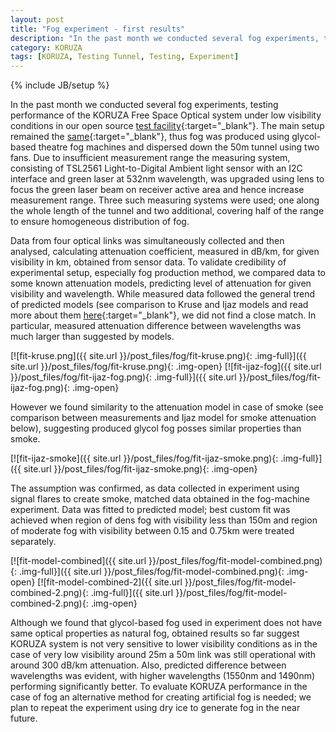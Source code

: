 ```yaml
---
layout: post
title: "Fog experiment - first results"
description: "In the past month we conducted several fog experiments, testing performance of the KORUZA Free Space Optical system under low visibility conditions in our open source test facility."
category: KORUZA
tags: [KORUZA, Testing Tunnel, Testing, Experiment]
---
```

{% include JB/setup %}


In the past month we conducted several fog experiments, testing performance of the KORUZA Free Space Optical system under low visibility conditions in our open source [test facility](http://irnas.eu/test-facility.html){:target="_blank"}. The main setup remained the [same](http://irnas.eu/koruza/2015/12/21/koruza-testing-tunnel/){:target="_blank"}, thus fog was produced using glycol-based theatre fog machines and dispersed down the 50m tunnel using two fans. Due to insufficient measurement range the measuring system, consisting of TSL2561 Light-to-Digital Ambient light sensor with an I2C interface and green laser at 532nm wavelength, was upgraded using lens to focus the green laser beam on receiver active area and hence increase measurement range. Three such measuring systems were used; one along the whole length of the tunnel and two additional, covering half of the range to ensure homogeneous distribution of fog. 

Data from four optical links was simultaneously collected and then analysed, calculating attenuation coefficient, measured in dB/km, for given visibility in km, obtained from sensor data. To validate credibility of experimental setup, especially fog production method, we compared data to some known attenuation models, predicting level of attenuation for given visibility and wavelength. While measured data followed the general trend of predicted models (see comparison to Kruse and Ijaz models and read more about them [here](https://www.researchgate.net/publication/236161987_Modeling_of_Fog_and_Smoke_Attenuation_in_Free_Space_Optical_Communications_Link_Under_Controlled_Laboratory_Conditions){:target="_blank"}, we did not find a close match. In particular, measured attenuation difference between wavelengths was much larger than suggested by models. 


[![fit-kruse.png]({{ site.url }}/post_files/fog/fit-kruse.png){: .img-full}]({{ site.url }}/post_files/fog/fit-kruse.png){: .img-open}
[![fit-ijaz-fog]({{ site.url }}/post_files/fog/fit-ijaz-fog.png){: .img-full}]({{ site.url }}/post_files/fog/fit-ijaz-fog.png){: .img-open}

However we found similarity to the attenuation model in case of smoke (see comparison between measurements and Ijaz model for smoke attenuation below), suggesting produced glycol fog posses similar properties than smoke. 

[![fit-ijaz-smoke]({{ site.url }}/post_files/fog/fit-ijaz-smoke.png){: .img-full}]({{ site.url }}/post_files/fog/fit-ijaz-smoke.png){: .img-open}

The assumption was confirmed, as data collected in experiment using signal flares to create smoke, matched data obtained in the fog-machine experiment. Data was fitted to predicted model; best custom fit was achieved when region of dens fog with visibility less than 150m and region of moderate fog with visibility between 0.15 and 0.75km were treated separately. 

[![fit-model-combined]({{ site.url }}/post_files/fog/fit-model-combined.png){: .img-full}]({{ site.url }}/post_files/fog/fit-model-combined.png){: .img-open}
[![fit-model-combined-2]({{ site.url }}/post_files/fog/fit-model-combined-2.png){: .img-full}]({{ site.url }}/post_files/fog/fit-model-combined-2.png){: .img-open}

Although we found that glycol-based fog used in experiment does not have same optical properties as natural fog, obtained results so far suggest KORUZA system is not very sensitive to lower visibility conditions as in the case of very low visibility around 25m a 50m link was still operational with around 300 dB/km attenuation. Also, predicted difference between wavelengths was evident, with higher wavelengths (1550nm and 1490nm) performing significantly better. To evaluate KORUZA performance in the case of fog an alternative method for creating artificial fog is needed; we plan to repeat the experiment using dry ice to generate fog in the near future. 
